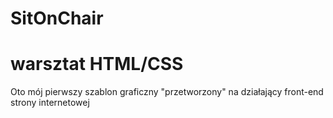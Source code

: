 # SitOnChair
<h1>warsztat HTML/CSS</h1>

<p>Oto mój pierwszy szablon graficzny "przetworzony" na działający front-end strony internetowej</p>
